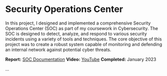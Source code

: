 # Security Operations Center

In this project, I designed and implemented a comprehensive Security Operations Center (SOC) as part of my coursework in Cybersecurity. The SOC is designed to detect, analyze, and respond to various security incidents using a variety of tools and techniques. The core objective of this project was to create a robust system capable of monitoring and defending an internal network against potential cyber threats.

**Report:** [SOC Documentation](../soc_documentatie.pdf)
**Video:** [YouTube](https://youtu.be/N6xHx_H27Vk)
**Completed:** January 2023

...
